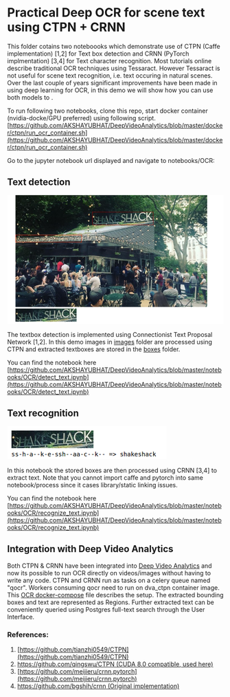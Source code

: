 # Practical Deep OCR for scene text using CTPN + CRNN

This folder cotains two noteboooks which demonstrate use of CTPN (Caffe implementation) [1,2] for
Text box detection and CRNN (PyTorch implmentation) [3,4] for Text character recognition. Most tutorials
online describe traditional OCR techniques using Tessaract. However Tessaract is not useful for scene text recognition, 
i.e. text occuring in natural scenes. Over the last couple of years significant improvements have been made in using 
deep learning for OCR, in this demo we will show how you can use both models to .

To run following two notebooks, clone this repo, start docker container (nvidia-docke/GPU preferred) using following script.
[https://github.com/AKSHAYUBHAT/DeepVideoAnalytics/blob/master/docker/ctpn/run_ocr_container.sh](https://github.com/AKSHAYUBHAT/DeepVideoAnalytics/blob/master/docker/ctpn/run_ocr_container.sh)

Go to the jupyter notebook url displayed and navigate to notebooks/OCR:

## Text detection

![detection](detection.png "detection")

The textbox detection is implemented using Connectionist Text Proposal Network [1,2].
In this demo images in [images](/notebooks/OCR/images/) folder are processed using CTPN and extracted textboxes are stored in the [boxes](/notebooks/OCR/boxes/)
folder. 

You can find the notebook here
[https://github.com/AKSHAYUBHAT/DeepVideoAnalytics/blob/master/notebooks/OCR/detect_text.ipynb](https://github.com/AKSHAYUBHAT/DeepVideoAnalytics/blob/master/notebooks/OCR/detect_text.ipynb)



## Text recognition

![recognition](recognition.png "recognition")

In this notebook the stored boxes are then processed using CRNN [3,4] to extract text. 
Note that you cannot import caffe and pytorch into same notebook/process since it cases library/static linking issues.

You can find the notebook here
[https://github.com/AKSHAYUBHAT/DeepVideoAnalytics/blob/master/notebooks/OCR/recognize_text.ipynb](https://github.com/AKSHAYUBHAT/DeepVideoAnalytics/blob/master/notebooks/OCR/recognize_text.ipynb)


## Integration with Deep Video Analytics

Both CTPN & CRNN have been integrated into [Deep Video Analytics](https://www.deepvideoanalytics.com) and now its possible to run OCR directly on videos/images
without having to write any code. CTPN and CRNN run as tasks on a celery queue named "qocr". Workers consuming qocr need to run on
dva_ctpn container image. This [OCR docker-compose](https://github.com/AKSHAYUBHAT/DeepVideoAnalytics/blob/master/docker/custom_compose/docker-compose-gpu-ocr.yml) file describes the setup. The extracted bounding boxes and text are 
represented as Regions. Further extracted text can be conveniently queried using Postgres full-text search through the User Interface.



### References:

1. [https://github.com/tianzhi0549/CTPN](https://github.com/tianzhi0549/CTPN)
2. [https://github.com/qingswu/CTPN (CUDA 8.0 compatible, used here)](https://github.com/qingswu/CTPN)
3. [https://github.com/meijieru/crnn.pytorch](https://github.com/meijieru/crnn.pytorch)
4. [https://github.com/bgshih/crnn (Original implementation)](https://github.com/bgshih/crnn)
